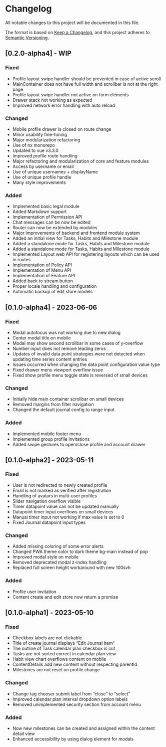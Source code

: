 # Changelog

All notable changes to this project will be documented in this file.

The format is based on [Keep a Changelog](https://keepachangelog.com/en/1.0.0/),
and this project adheres to [Semantic Versioning](https://semver.org/spec/v2.0.0.html).

## [0.2.0-alpha4] - WIP

### Fixed
- Profile layout swipe handler should be prevented in case of active scroll
- MainContainer does not have full width and scrollbar is not at the right page
- Profile layout swipe handler not active on form elements
- Drawer stack not working as expected
- Improved network error handling with auto reload

### Changed
- Mobile profile drawer is closed on route change
- Minor usability fine-tuning
- Major modularization refactoring
- Use of nx monorepo
- Updated to vue v3.3.0
- Improved profile route handling
- Major refactoring and modularization of core and feature modules
- Access by username or email
- Use of unique usernames + displayName
- Use of unique profile handle
- Many style improvements


### Added
- Implemented basic legal module
- Added Markdown support
- Implementation of Permission API
- Chat messages can be now be edited
- Router can now be extended by modules
- Major improvements of backend and frontend module system
- Added an initial view for Tasks, Habits and Milestone module
- Added a standalone mode for Tasks, Habits and Milestone module
- Added a standalone mode for Tasks, Habits and Milestone module
- Implemented Layout web API for registering layouts which can be used in routes
- Implementation of Policy API
- Implementation of Menu API
- Implementation of Feature API
- Added back to stream button
- Proper locale handling and configuration
- Automatic backup of edit store models

## [0.1.0-alpha4] - 2023-06-06

### Fixed
- Modal autofocus was not working due to new dialog
- Center modal title on mobile
- Modal may show second scrollbar in some cases of y-overflow
- Number input does not remove leading zeros
- Updates of invalid data point strategies were not detected when updating time series content entries
- Issues occurred when changing the data point configuration value type
- Fixed drawer menu viewport overflow issue
- Fixed show profile menu toggle state is reversed of small devices

### Changed
- Initially hide main container scrollbar on small devices
- Removed margins from filter navigation
- Changed the default journal config to range input

### Added
- Implemented mobile footer menu
- Implemented group profile invitations
- Added swipe gestures to open/close profile and account drawer

## [0.1.0-alpha2] - 2023-05-11
### Fixed
- User is not redirected to newly created profile
- Email is not marked as verified after registration
- Handling of avatars in multi-user profiles
- Slider navigation overflow visible
- Timer datapoint value can not be updated manually
- Datapoint timer input overflows on small devices
- Manual timer input not working if max value is set to 0
- Fixed Journal datapoint input types

### Changed
- Added missing coloring of some error alerts
- Changed PWA theme color to dark theme bg-main instead of pop
- Improved modal style on mobile
- Removed deprecated modal z-index handling
- Replaced full screen height workaround with new 100svh

### Added
- Profile user invitation
- Content create and edit store now return a promise

## [0.1.0-alpha1] - 2023-05-10
### Fixed
- Checkbox labels are not clickable
- Title of create journal displays “Edit Journal Item“
- The outline of Task calendar plan checkbox is cut
- Tasks are not sorted correct in calendar plan view
- Habit view chart overflows content on mobile
- ContentDetails add new content without respecting parentId
- Milestones are not reset on profile change

### Changed
- Change tag chooser submit label from “close” to “select”
- Improved calendar plan interval dropdown option labels
- Removed unimplemented security section from account menu

### Added
- Now new milestones can be created and assigned within the content detail view
- Enhanced accessibility by using dialog element for modals

  



  

